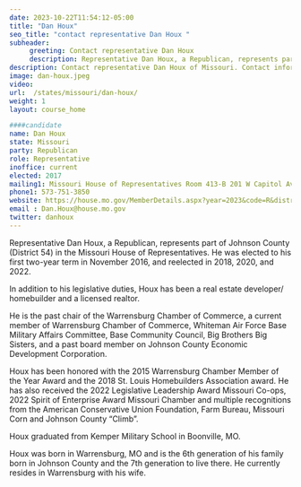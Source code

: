 ```yaml
---
date: 2023-10-22T11:54:12-05:00
title: "Dan Houx"
seo_title: "contact representative Dan Houx "
subheader:
     greeting: Contact representative Dan Houx
     description: Representative Dan Houx, a Republican, represents part of Johnson County (District 54) in the Missouri House of Representatives. He was elected to his first two-year term in November 2016, and reelected in 2018, 2020, and 2022.
description: Contact representative Dan Houx of Missouri. Contact information for Dan Houx includes email address, phone number, and mailing address.
image: dan-houx.jpeg
video:
url:  /states/missouri/dan-houx/
weight: 1
layout: course_home

####candidate
name: Dan Houx
state: Missouri
party: Republican
role: Representative
inoffice: current
elected: 2017
mailing1: Missouri House of Representatives Room 413-B 201 W Capitol Ave Jefferson City, MO 65101
phone1: 573-751-3850
website: https://house.mo.gov/MemberDetails.aspx?year=2023&code=R&district=054/
email : Dan.Houx@house.mo.gov
twitter: danhoux
---
```


Representative Dan Houx, a Republican, represents part of Johnson County (District 54) in the Missouri House of Representatives. He was elected to his first two-year term in November 2016, and reelected in 2018, 2020, and 2022.

In addition to his legislative duties, Houx has been a real estate developer/ homebuilder and a licensed realtor.

He is the past chair of the Warrensburg Chamber of Commerce, a current member of Warrensburg Chamber of Commerce, Whiteman Air Force Base Military Affairs Committee, Base Community Council, Big Brothers Big Sisters, and a past board member on Johnson County Economic Development Corporation.

Houx has been honored with the 2015 Warrensburg Chamber Member of the Year Award and the 2018 St. Louis Homebuilders Association award. He has also received the 2022 Legislative Leadership Award Missouri Co-ops, 2022 Spirit of Enterprise Award Missouri Chamber and multiple recognitions from the American Conservative Union Foundation, Farm Bureau, Missouri Corn and Johnson County “Climb”.

Houx graduated from Kemper Military School in Boonville, MO.

Houx was born in Warrensburg, MO and is the 6th generation of his family born in Johnson County and the 7th generation to live there. He currently resides in Warrensburg with his wife.
